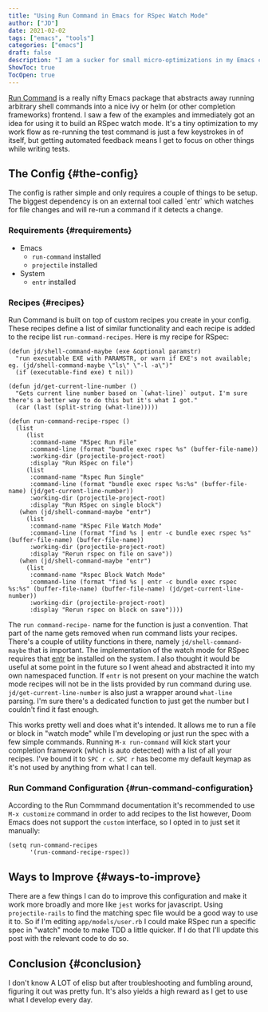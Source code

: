 ```yaml
---
title: "Using Run Command in Emacs for RSpec Watch Mode"
author: ["JD"]
date: 2021-02-02
tags: ["emacs", "tools"]
categories: ["emacs"]
draft: false
description: "I am a sucker for small micro-optimizations in my Emacs config. The Run Command package gives plenty of opportunity for that, while also building powerful automation opportunities. Here's the config I came up with for an RSpec watch mode."
ShowToc: true
TocOpen: true
---
```


[Run Command](https://github.com/bard/emacs-run-command) is a really nifty Emacs package that abstracts away running arbitrary shell commands into a nice ivy or helm (or other completion frameworks) frontend. I saw a few of the examples and immediately got an idea for using it to build an RSpec watch mode. It's a tiny optimization to my work flow as re-running the test command is just a few keystrokes in of itself, but getting automated feedback means I get to focus on other things while writing tests.


## The Config {#the-config}

The config is rather simple and only requires a couple of things to be setup. The biggest dependency is on an external tool called \`entr\` which watches for file changes and will re-run a command if it detects a change.


### Requirements {#requirements}

-   Emacs
    -   `run-command` installed
    -   `projectile` installed
-   System
    -   `entr` installed


### Recipes {#recipes}

Run Command is built on top of custom recipes you create in your config. These recipes define a list of similar functionality and each recipe is added to the recipe list `run-command-recipes`. Here is my recipe for RSpec:

```emacs-lisp
(defun jd/shell-command-maybe (exe &optional paramstr)
  "run executable EXE with PARAMSTR, or warn if EXE's not available; eg. (jd/shell-command-maybe \"ls\" \"-l -a\")"
  (if (executable-find exe) t nil))

(defun jd/get-current-line-number ()
  "Gets current line number based on `(what-line)` output. I'm sure there's a better way to do this but it's what I got."
  (car (last (split-string (what-line)))))

(defun run-command-recipe-rspec ()
  (list
     (list
      :command-name "RSpec Run File"
      :command-line (format "bundle exec rspec %s" (buffer-file-name))
      :working-dir (projectile-project-root)
      :display "Run RSpec on file")
     (list
      :command-name "Rspec Run Single"
      :command-line (format "bundle exec rspec %s:%s" (buffer-file-name) (jd/get-current-line-number))
      :working-dir (projectile-project-root)
      :display "Run RSpec on single block")
   (when (jd/shell-command-maybe "entr")
     (list
      :command-name "RSpec File Watch Mode"
      :command-line (format "find %s | entr -c bundle exec rspec %s" (buffer-file-name) (buffer-file-name))
      :working-dir (projectile-project-root)
      :display "Rerun rspec on file on save"))
   (when (jd/shell-command-maybe "entr")
     (list
      :command-name "Rspec Block Watch Mode"
      :command-line (format "find %s | entr -c bundle exec rspec %s:%s" (buffer-file-name) (buffer-file-name) (jd/get-current-line-number))
      :working-dir (projectile-project-root)
      :display "Rerun rspec on block on save"))))
```

The `run command-recipe-` name for the function is just a convention. That part of the name gets removed when run command lists your recipes. There's a couple of utility functions in there, namely `jd/shell-command-maybe` that is important. The implementation of the watch mode for RSpec requires that [entr](http://eradman.com/entrproject/) be installed on the system. I also thought it would be useful at some point in the future so I went ahead and abstracted it into my own namespaced function. If `entr` is not present on your machine the watch mode recipes will not be in the lists provided by run command during use. `jd/get-current-line-number` is also just a wrapper around `what-line` parsing. I'm sure there's a dedicated function to just get the number but I couldn't find it fast enough.

This works pretty well and does what it's intended. It allows me to run a file or block in "watch mode" while I'm developing or just run the spec with a few simple commands. Running `M-x run-command` will kick start your completion framework (which is auto detected) with a list of all your recipes. I've bound it to `SPC r c`. `SPC r` has become my default keymap as it's not used by anything from what I can tell.


### Run Command Configuration {#run-command-configuration}

According to the Run Commmand documentation it's recommended to use `M-x customize` command in order to add recipes to the list however, Doom Emacs does not support the `custom` interface, so I opted in to just set it manually:

```emacs-lisp
(setq run-command-recipes
      '(run-command-recipe-rspec))
```


## Ways to Improve {#ways-to-improve}

There are a few things I can do to improve this configuration and make it work more broadly and more like `jest` works for javascript. Using `projectile-rails` to find the matching spec file would be a good way to use it to. So if I'm editing `app/models/user.rb` I could make RSpec run a specific spec in "watch" mode to make TDD a little quicker. If I do that I'll update this post with the relevant code to do so.


## Conclusion {#conclusion}

I don't know A LOT of elisp but after troubleshooting and fumbling around, figuring it out was pretty fun. It's also yields a high reward as I get to use what I develop every day.

